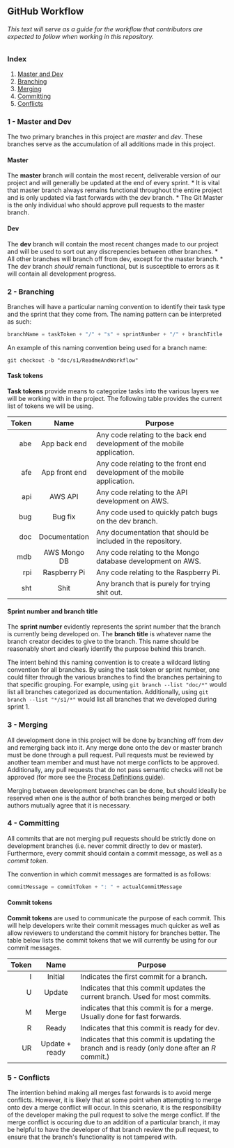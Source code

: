 ## GitHub Workflow
###### This text will serve as a guide for the workflow that contributors are expected to follow when working in this repository.

### Index
1) [Master and Dev](#1---master-and-dev)
2) [Branching](#2---branching)
3) [Merging](#3---merging)
4) [Committing](#4---committing)
5) [Conflicts](#5---conflicts)

### 1 - Master and Dev
The two primary branches in this project are *master* and *dev*. These branches serve as the accumulation of all additions made in this project.

#### Master
The **master** branch will contain the most recent, deliverable version of our project and will generally be updated at the end of every sprint.
    * It is vital that master branch always remains functional throughout the entire project and is only updated via fast forwards with the dev branch.
    * The Git Master is the only individual who should approve pull requests to the master branch.

#### Dev
The **dev** branch will contain the most recent changes made to our project and will be used to sort out any discrepencies between other branches. 
    * All other branches will branch off from dev, except for the master branch.
    * The dev branch *should* remain functional, but is susceptible to errors as it will contain all development progress.

### 2 - Branching
Branches will have a particular naming convention to identify their task type and the sprint that they come from. The naming pattern can be interpreted as such:
```python
branchName = taskToken + "/" + "s" + sprintNumber + "/" + branchTitle
```
An example of this naming convention being used for a branch name:
```
git checkout -b "doc/s1/ReadmeAndWorkflow"
```

#### Task tokens
**Task tokens** provide means to categorize tasks into the various layers we will be working with in the project. 
The following table provides the current list of tokens we will be using.

| Token     | Name               | Purpose                                                                                                  |
| --------: | :--------------:  | -----------------------------------------------------------------------------  |
| abe        | App back end     | Any code relating to the back end development of the mobile application. |
| afe         | App front end    | Any code relating to the front end development of the mobile application. |
| api         | AWS API            | Any code relating to the API development on AWS.                                  |
| bug        | Bug fix               | Any code used to quickly patch bugs on the dev branch.                          |
| doc        | Documentation  | Any documentation that should be included in the repository.                   |
| mdb       | AWS Mongo DB | Any code relating to the Mongo database development on AWS.              |
| rpi          | Raspberry Pi      | Any code relating to the Raspberry Pi.                                                      |
| sht         | Shit                   | Any branch that is purely for trying shit out.                                             |

#### Sprint number and branch title
The **sprint number** evidently represents the sprint number that the branch is currently being developed on.
The **branch title** is whatever name the branch creator decides to give to the branch. This name should be reasonably short and clearly identify the purpose behind this branch.

The intent behind this naming convention is to create a wildcard listing convention for all branches. 
By using the task token or sprint number, one could filter through the various branches to find the branches pertaining to that specific grouping.
For example, using `git branch --list "doc/*"` would list all branches categorized as documentation. Additionally, using `git branch --list "*/s1/*"` would list all branches that we developed during sprint 1.

### 3 - Merging
All development done in this project will be done by branching off from dev and remerging back into it. Any merge done onto the dev or master branch must be done through a pull request.
Pull requests must be reviewed by another team member and must have not merge conflicts to be approved. Additionally, any pull requests that do not pass semantic checks will not be approved (for more see the [Process Definitions guide](https://docs.google.com/document/d/1NESWm63OmFAcAY1dW_YJ7AVUofGFQQ8WwYitfEBta64/edit?usp=sharing)).

Merging between development branches can be done, but should ideally be reserved when one is the author of both branches being merged or both authors mutually agree that it is necessary.

### 4 - Committing
All commits that are not merging pull requests should be strictly done on development branches (i.e. never commit directly to dev or master). Furthermore, every commit should contain a commit message, as well as a *commit token*.

The convention in which commit messages are formatted is as follows:
```python
commitMessage = commitToken + ": " + actualCommitMessage
```

#### Commit tokens
**Commit tokens** are used to communicate the purpose of each commit. This will help developers write their commit messages much quicker as well as allow reviewers to understand the commit history for branches better.
The table below lists the commit tokens that we will currently be using for our commit messages.

| Token     | Name                | Purpose                                                                                                                                   |
| --------: | :---------------: | -----------------------------------------------------------------------------------------------------  |
| I             | Initial                 | Indicates the first commit for a branch.                                                                                      |
| U            | Update              | Indicates that this commit updates the current branch. Used for most commits.                         |
| M           | Merge                | indicates that this commit is for a merge. Usually done for fast forwards.                                    |
| R            | Ready               | Indicates that this commit is ready for dev.                                                                                |
| UR          | Update + ready | Indicates that this commit is updating the branch and is ready (only done after an *R* commit.) |

### 5 - Conflicts

The intention behind making all merges fast forwards is to avoid merge conflicts. However, it is likely that at some point when attempting to merge onto dev a merge conflict will occur.
In this scenario, it is the responsibility of the developer making the pull request to solve the merge conflict. If the merge conflict is occuring due to an addition of a particular branch, it may be helpful to have the developer of that branch review the pull request, to ensure that the branch's functionality is not tampered with.
